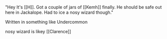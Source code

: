 "Hey It's [[H]]. Got a couple of jars of [[Kemh]] finally. He should be safe out here in Jackalope. Had to ice a nosy wizard though."

Written in something like Undercommon

nosy wizard is likey [[Clarence]]
